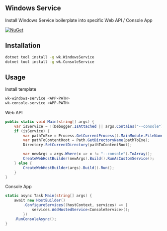 ## Windows Service

Install Windows Service boilerplate into specific Web API / Console App

[![NuGet](https://img.shields.io/nuget/v/wk.WindowsService.svg)](https://www.nuget.org/packages/wk.WindowsService)

## Installation

```bash
dotnet tool install -g wk.WindowsService
dotnet tool install -g wk.ConsoleService
```

## Usage

Install template

```bash
wk-windows-service <APP-PATH>
wk-console-service <APP-PATH>
```

Web API

```csharp
public static void Main(string[] args) {
    var isService = !(Debugger.IsAttached || args.Contains("--console"));
    if (isService) {
        var pathToExe = Process.GetCurrentProcess().MainModule.FileName;
        var pathToContentRoot = Path.GetDirectoryName(pathToExe);
        Directory.SetCurrentDirectory(pathToContentRoot);

        var newArgs = args.Where(x => x != "--console").ToArray();
        CreateWebHostBuilder(newArgs).Build().RunAsCustomService();
    } else {
        CreateWebHostBuilder(args).Build().Run();
    }
}
```

Console App

```csharp
static async Task Main(string[] args) {
    await new HostBuilder()
        .ConfigureServices((hostContext, services) => {
            services.AddHostedService<ConsoleService>();
        })
    .RunConsoleAsync();
}
```